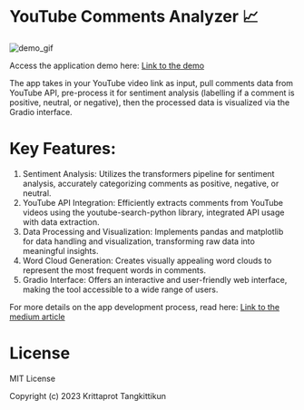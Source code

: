 # YouTube Comments Analyzer 📈

![demo_gif](https://github.com/Krittaprot/youtube-comments-analyzer/assets/130896641/ab29576d-90a5-40cc-8556-9d3f94bed4fe)

Access the application demo here: [Link to the demo](https://huggingface.co/spaces/Krittaprot/YT-comments-analyzer-demo)

The app takes in your YouTube video link as input, pull comments data from YouTube API, pre-process it for sentiment analysis (labelling if a comment is positive, neutral, or negative), then the processed data is visualized via the Gradio interface.

# Key Features:
1) Sentiment Analysis: Utilizes the transformers pipeline for sentiment analysis, accurately categorizing comments as positive, negative, or neutral.
2) YouTube API Integration: Efficiently extracts comments from YouTube videos using the youtube-search-python library, integrated API usage with data extraction.
3) Data Processing and Visualization: Implements pandas and matplotlib for data handling and visualization, transforming raw data into meaningful insights.
4) Word Cloud Generation: Creates visually appealing word clouds to represent the most frequent words in comments.
5) Gradio Interface: Offers an interactive and user-friendly web interface, making the tool accessible to a wide range of users.

For more details on the app development process, read here: [Link to the medium article](https://medium.com/@odeforodds/so-i-decided-to-create-my-own-end-to-end-machine-learning-app-this-is-what-i-learnt-515023a01f6c)

# License

MIT License

Copyright (c) 2023 Krittaprot Tangkittikun
